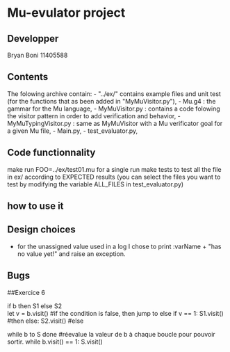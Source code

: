 # Mu-evulator project
## Developper
Bryan Boni 11405588

## Contents
The folowing archive contain:
	- "../ex/" contains example files and unit test (for the functions that 
		as been added in "MyMuVisitor.py"),
	- Mu.g4 : the gammar for the Mu language,
	- MyMuVisitor.py : contains a code folowing the visitor pattern in order 
		to add verification and behavior,
	- MyMuTypingVisitor.py : same as MyMuVisitor with a Mu verificator goal 
		for a given Mu file,
	- Main.py,
	- test_evaluator.py,


## Code functionnality
make run FOO=../ex/test01.mu for a single run
make tests to test all the file in ex/ according to EXPECTED results (you can select the files you want to test by modifying the variable ALL\_FILES in test\_evaluator.py)

## how to use it

## Design choices
- for the unassigned value used in a log I chose to print :varName + "has no value yet!" and raise an exception.

## Bugs

##Exercice 6

 if b then S1 else S2  
 							let v = b.visit()
 							#if the condition is false, then jump to else
 							if v == 1:
 								S1.visit() #then 
 							else:
 								S2.visit() #else

while b to S done
							#réevalue la valeur de b à chaque boucle pour pouvoir sortir.
							while b.visit() == 1:
								S.visit()